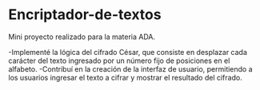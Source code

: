 # Encriptador-de-textos

Mini proyecto realizado para la materia ADA.

-Implementé la lógica del cifrado César, que consiste en desplazar cada carácter del texto ingresado por un número fijo de posiciones en el alfabeto.
-Contribuí en la creación de la interfaz de usuario, permitiendo a los usuarios ingresar el texto a cifrar y mostrar el resultado del cifrado.
